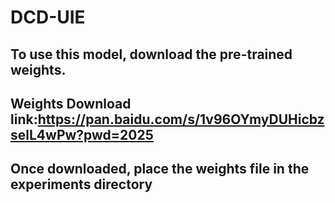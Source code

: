 # DCD-UIE
## To use this model, download the pre-trained weights.
## Weights Download link:https://pan.baidu.com/s/1v96OYmyDUHicbzselL4wPw?pwd=2025

## Once downloaded, place the weights file in the experiments directory
